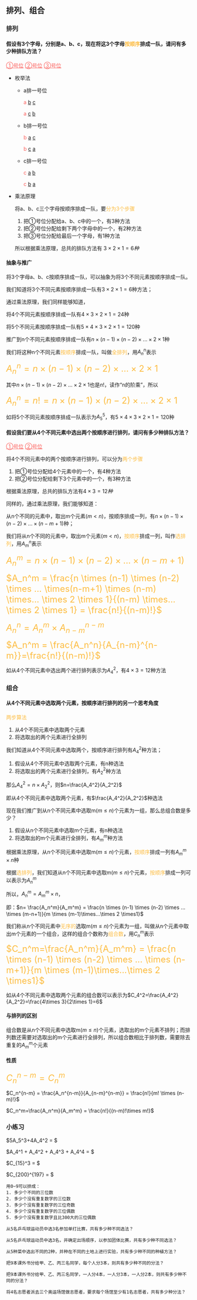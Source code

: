 ## 排列、组合

### 排列

#### 假设有3个字母，分别是a、b、c，现在将这3个字母<font color="#FDBC40">按顺序</font>排成一队，请问有多少种排队方法？

<font color="#FC605C"><u>①号位</u> <u>②号位</u> <u>③号位</u></font>

* 枚举法

  * a排一号位

    <font color="#FC605C">a</font> <u>b</u> <u>c</u>

    <font color="#FC605C">a</font> <u>c</u> <u>b</u>

  * b排一号位

    <font color="#FC605C">b</font> <u>a</u> <u>c</u>

    <font color="#FC605C">b</font> <u>c</u> <u>a</u>

  * c排一号位

    <font color="#FC605C">c</font> <u>a</u> <u>b</u>

    <font color="#FC605C">c</font> <u>b</u> <u>a</u>

* 乘法原理

  将a、b、c三个字母按顺序排成一队，要<font color="#FDBC40">分为3个步骤</font>

  1. 把①号位分配给a、b、c中的一个，有3种方法
  2. 把②号位分配给剩下两个字母中的一个，有2种方法
  3. 把③号位分配给最后一个字母，有1种方法

  所以根据乘法原理，总共的排队方法有 $3\times 2 \times 1 = 6种$

#### 抽象与推广

将3个字母a、b、c按顺序排成一队，可以抽象为将3个不同元素按顺序排成一队。

我们知道将3个不同元素按顺序排成一队有$3\times 2 \times 1 = 6$种方法；

通过乘法原理，我们同样能够知道，

将4个不同元素按顺序排成一队有$4\times 3\times 2 \times 1 = 24$种

将5个不同元素按顺序排成一队有$5 \times 4\times 3\times 2 \times 1 = 120$种

推广到n个不同元素按顺序排成一队有$n \times (n-1) \times (n-2) \times ... \times 2 \times 1$种

我们将这种n个不同元素<font color="#FDBC40">按顺序</font>排成一队，叫做<font color="#FDBC40">全排列</font>，用$A_n^n$表示

<font color="#FDBC40" size="5">$A_n^n = n \times (n-1) \times (n-2) \times ... \times 2 \times 1$​​</font>

其中$n \times (n-1) \times (n-2) \times ... \times 2 \times 1$也是$n!$，读作“n的阶乘”，所以

<font color="#FDBC40" size="5">$A_n^n = n! = n \times (n-1) \times (n-2) \times ... \times 2 \times 1$</font>

如将5个不同元素按顺序排成一队表示为$A_5^5$，有$5 \times 4\times 3\times 2 \times 1 = 120$种



#### 假设我们要从4个不同元素中选出两个按顺序进行排列，请问有多少种排队方法？

<font color="#FC605C"><u>①号位</u> <u>②号位</u> </font>

将4个不同元素中的两个按顺序进行排列，可以分为<font color="#FDBC40">两个步骤</font>

1. 把①号位分配给4个元素中的一个，有4种方法
2. 把②号位分配给剩下3个元素中的一个，有3种方法

根据乘法原理，总共的排队方法有$4\times 3 = 12种$

同样的，通过乘法原理，我们能够知道：

从n个不同的元素中，取出m个元素$(m<n)$，按顺序排成一列，有$n \times (n-1) \times (n-2) \times ... \times (n-m+1)$种；

我们将从n个不同的元素中，取出m个元素$(m<n)$，<font color="#FDBC40">按顺序</font>排成一列，叫作<font color="#FDBC40">选排列</font>，用$A_m^n$表示

<font color="#FDBC40" size="5">$A_n^m = n \times (n-1) \times (n-2) \times ... \times (n-m+1)$​</font>

<font color="#FDBC40" size="5">$A_n^m = \frac{n \times (n-1) \times (n-2) \times ... \times(n-m+1) \times (n-m) \times... \times 2 \times 1}{(n-m) \times... \times 2 \times 1} = \frac{n!}{(n-m)!}$​</font>

<font color="#FDBC40" size="5">$A_n^n =A_n^m \times A_{n-m}^{n-m}$​</font>

<font color="#FDBC40" size="5">$A_n^m = \frac{A_n^n}{A_{n-m}^{n-m}}=\frac{n!}{(n-m)!}$</font>

如从4个不同元素中选出两个进行排列表示为$A_4^2$，有$4\times 3=12$种方法



### 组合

#### 从4个不同元素中选取两个元素，按顺序进行排列的另一个思考角度

<font color="#FDBC40">两步算法</font>

1. 从4个不同元素中选取两个元素
2. 将选取出的两个元素进行全排列

我们知道从4个不同元素中选取两个，按顺序进行排列有$A_4^2$种方法；

1. 假设从4个不同元素中选取两个元素，有n种选法
2. 将选取出的两个元素进行全排列，有$A_2^2$种方法

那么$A_4^2=n \times A_2^2$，则$n=\frac{A_4^2}{A_2^2}$

即从4个不同元素中选取两个元素，有$\frac{A_4^2}{A_2^2}$种选法



现在我们推广到从n个不同元素中选取m$(m \le n)$个元素为一组，那么总组合数是多少？

1. 假设从n个不同元素中选取m个元素，有n种选法
2. 将选取出的m个元素进行全排列，有$A_m^m$​种方法

根据乘法原理，从n个不同元素中选取m$(m \le n)$个元素，<font color="#FDBC40">按顺序</font>排成一列有$A_m^m \times n$种

根据<font color="#FDBC40">选排列</font>，我们知道从n个不同元素中选取m$(m \le n)$个元素，<font color="#FDBC40">按顺序</font>排成一列可以表示为$A_n^m$

所以，$A_n^m = A_m^m \times n$，

即：$n= \frac{A_n^m}{A_m^m} = \frac{n \times (n-1) \times (n-2) \times ... \times (m-n+1)}{m \times (m-1)\times...\times 2 \times1}$

我们称从n个不同元素中<font color="#FDBC40">无序的</font>选取m$(m \le n)$个元素为一组，叫做从n个元素中取出m个元素的一个组合，这样的组合个数称为<font color="#FDBC40">组合数</font>，用$C_n^m$表示

<font color="#FDBC40" size="5">$C_n^m=\frac{A_n^m}{A_m^m} = \frac{n \times (n-1) \times (n-2) \times ... \times (n-m+1)}{m \times (m-1)\times...\times 2 \times1}$</font>

如从4个不同元素中选取两个元素的组合数可以表示为$C_4^2=\frac{A_4^2}{A_2^2}=\frac{4\times 3}{2\times 1}=6$



#### 与排列的区别

组合数是从n个不同元素中选取m$(m \le n)$个元素，选取出的m个元素不排列；而排列数还需要对选取出的m个元素进行全排列，所以组合数相比于排列数，需要除去重复的$A_m^m$个元素



#### 性质

<font color="#FDBC40" size="5">$C_n^{n-m} = C_n^m$​</font>

$C_n^{n-m} = \frac{A_n^{n-m}}{A_{n-m}^{n-m}} = \frac{n!}{m! \times (n-m)!}$​

$C_n^m=\frac{A_n^m}{A_m^m} = \frac{n!}{(n-m)!\times m!}$



### 小练习

$5A_5^3+4A_4^2 = $

$A_4^1 + A_4^2 + A_4^3 + A_4^4 = $

$C_{15}^3 = $

$C_{200}^{197} = $​

```
用0~9可以排成：
1. 多少个不同的三位数
2. 多少个没有重复数字的三位数
3. 多少个没有重复数字的三位奇数
4. 多少个没有重复数字的三位偶数
5. 多少个没有重复数字且比300大的三位偶数
```

```
从5名乒乓球运动员中选3名参加单打比赛，共有多少种不同选法？
```

```
从5名乒乓球运动员中选3名，并确定出场顺序，以参加团体比赛，共有多少种不同选法？
```

```
从5种菜中选出不同的2种，并种在不同的土地上进行实验，共有多少种不同的种植方法？
```

```
把9本课外书分给甲、乙、丙三名同学，每个人分3本，则共有多少种不同的分法？
```

```
把9本课外书分给甲、乙、丙三名同学，一人分4本，一人分3本，一人分2本，则共有多少种不同的分法？
```

```
将4名志愿者派去三个奥运场馆做志愿者，要求每个场馆至少有1名志愿者，共有多少种分法？
```



